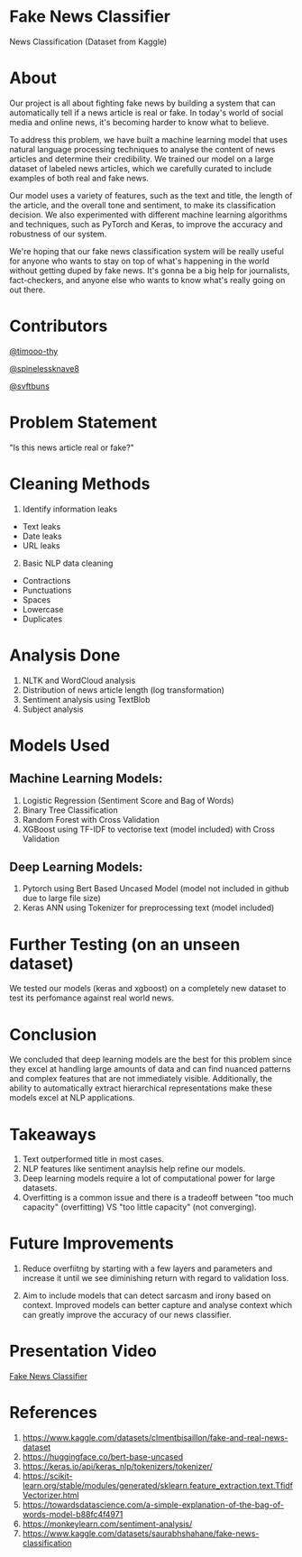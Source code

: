 # Fake News Classifier
News Classification (Dataset from Kaggle)
# About
Our project is all about fighting fake news by building a system that can automatically tell if a news article is real or fake. In today's world of social media and online news, it's becoming harder to know what to believe. 

To address this problem, we have built a machine learning model that uses natural language processing techniques to analyse the content of news articles and determine their credibility. We trained our model on a large dataset of labeled news articles, which we carefully curated to include examples of both real and fake news.

Our model uses a variety of features, such as the text and title, the length of the article, and the overall tone and sentiment, to make its classification decision. We also experimented with different machine learning algorithms and techniques, such as PyTorch and Keras, to improve the accuracy and robustness of our system. 

We're hoping that our fake news classification system will be really useful for anyone who wants to stay on top of what's happening in the world without getting duped by fake news. It's gonna be a big help for journalists, fact-checkers, and anyone else who wants to know what's really going on out there.

# Contributors
[@timooo-thy](https://github.com/timooo-thy)

[@spinelessknave8](http://github.com/spinelessknave8)

[@svftbuns](http://github.com/svftbuns)

# Problem Statement
"Is this news article real or fake?"

# Cleaning Methods
1) Identify information leaks
  - Text leaks 
  - Date leaks
  - URL leaks

2) Basic NLP data cleaning
  - Contractions
  - Punctuations 
  - Spaces
  - Lowercase
  - Duplicates

# Analysis Done
1) NLTK and WordCloud analysis
2) Distribution of news article length (log transformation)
3) Sentiment analysis using TextBlob
4) Subject analysis

# Models Used
## Machine Learning Models:
1) Logistic Regression (Sentiment Score and Bag of Words)
2) Binary Tree Classification
3) Random Forest with Cross Validation
4) XGBoost using TF-IDF to vectorise text (model included) with Cross Validation
## Deep Learning Models:
1) Pytorch using Bert Based Uncased Model (model not included in github due to large file size)
2) Keras ANN using Tokenizer for preprocessing text (model included)

# Further Testing (on an unseen dataset)
We tested our models (keras and xgboost) on a completely new dataset to test its perfomance against real world news.

# Conclusion
We concluded that deep learning models are the best for this problem since they excel at handling large amounts of data and can find nuanced patterns and complex features that are not immediately visible. Additionally, the ability to automatically extract hierarchical representations make these models excel at NLP applications.

# Takeaways
1) Text outperformed title in most cases.
2) NLP features like sentiment anaylsis help refine our models.
3) Deep learning models require a lot of computational power for large datasets.
4) Overfitting is a common issue and there is a tradeoff between "too much capacity" (overfitting) VS "too little capacity" (not converging).

# Future Improvements
1) Reduce overfiitng by starting with a few layers and parameters and increase it until we see diminishing return with regard to validation loss.

2) Aim to include models that can detect sarcasm and irony based on context. Improved models can better capture and analyse context which can greatly improve the accuracy of our news classifier.

# Presentation Video
[Fake News Classifier](https://youtu.be/Elc5tNLbSpU)

# References
1) https://www.kaggle.com/datasets/clmentbisaillon/fake-and-real-news-dataset
2) https://huggingface.co/bert-base-uncased
3) https://keras.io/api/keras_nlp/tokenizers/tokenizer/
4) https://scikit-learn.org/stable/modules/generated/sklearn.feature_extraction.text.TfidfVectorizer.html
5) https://towardsdatascience.com/a-simple-explanation-of-the-bag-of-words-model-b88fc4f4971
6) https://monkeylearn.com/sentiment-analysis/
7) https://www.kaggle.com/datasets/saurabhshahane/fake-news-classification
